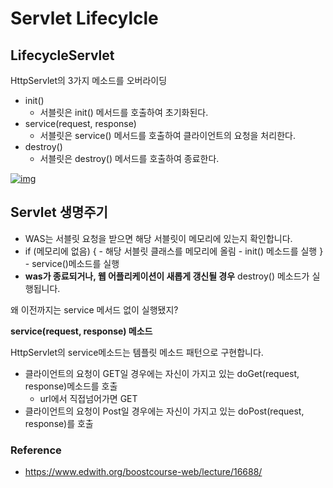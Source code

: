 # Servlet Lifecylcle



## **LifecycleServlet**

HttpServlet의 3가지 메소드를 오버라이딩

- init()
  - 서블릿은 init() 메서드를 호출하여 초기화된다.
- service(request, response)
  - 서블릿은 service() 메서드를 호출하여 클라이언트의 요청을 처리한다.
- destroy()
  - 서블릿은 destroy() 메서드를 호출하여 종료한다.

[![img](https://cphinf.pstatic.net/mooc/20180124_22/1516782982944xjogH_PNG/1_5_3_ServletLifcycle.PNG?type=w760)](https://www.edwith.org/boostcourse-web/lecture/16688/#)

## **Servlet 생명주기**

- WAS는 서블릿 요청을 받으면 해당 서블릿이 메모리에 있는지 확인합니다.
-  if (메모리에 없음) {
   \- 해당 서블릿 클래스를 메모리에 올림
   \- init() 메소드를 실행
  }
   \- service()메소드를 실행
- **was가 종료되거나, 웹 어플리케이션이 새롭게 갱신될 경우** destroy() 메소드가 실행됩니다.



왜 이전까지는 service 메서드 없이 실행됐지?

**service(request, response) 메소드**

HttpServlet의 service메소드는 템플릿 메소드 패턴으로 구현합니다.

- 클라이언트의 요청이 GET일 경우에는 자신이 가지고 있는 doGet(request, response)메소드를 호출
  - url에서 직접넘어가면 GET
- 클라이언트의 요청이 Post일 경우에는 자신이 가지고 있는 doPost(request, response)를 호출



### Reference

* https://www.edwith.org/boostcourse-web/lecture/16688/